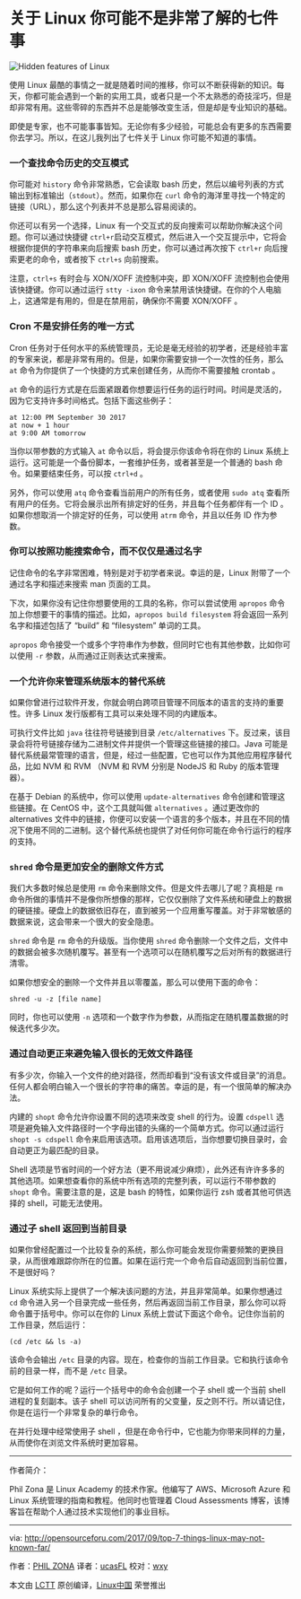关于 Linux 你可能不是非常了解的七件事
===

![Hidden features of Linux](https://i0.wp.com/opensourceforu.com/wp-content/uploads/2015/12/Linux-Kernel-sys-visual5.jpg?resize=750%2C563)

使用 Linux 最酷的事情之一就是随着时间的推移，你可以不断获得新的知识。每天，你都可能会遇到一个新的实用工具，或者只是一个不太熟悉的奇技淫巧，但是却非常有用。这些零碎的东西并不总是能够改变生活，但是却是专业知识的基础。

即使是专家，也不可能事事皆知。无论你有多少经验，可能总会有更多的东西需要你去学习。所以，在这儿我列出了七件关于 Linux 你可能不知道的事情。

### 一个查找命令历史的交互模式

你可能对 `history` 命令非常熟悉，它会读取 bash 历史，然后以编号列表的方式输出到标准输出（`stdout`）。然而，如果你在 `curl` 命令的海洋里寻找一个特定的链接（URL），那么这个列表并不总是那么容易阅读的。

你还可以有另一个选择，Linux 有一个交互式的反向搜索可以帮助你解决这个问题。你可以通过快捷键 `ctrl+r`启动交互模式，然后进入一个交互提示中，它将会根据你提供的字符串来向后搜索 bash 历史，你可以通过再次按下 `ctrl+r` 向后搜索更老的命令，或者按下 `ctrl+s` 向前搜索。

注意，`ctrl+s` 有时会与 XON/XOFF 流控制冲突，即 XON/XOFF 流控制也会使用该快捷键。你可以通过运行 `stty -ixon` 命令来禁用该快捷键。在你的个人电脑上，这通常是有用的，但是在禁用前，确保你不需要 XON/XOFF 。

### Cron 不是安排任务的唯一方式

Cron 任务对于任何水平的系统管理员，无论是毫无经验的初学者，还是经验丰富的专家来说，都是非常有用的。但是，如果你需要安排一个一次性的任务，那么 `at` 命令为你提供了一个快捷的方式来创建任务，从而你不需要接触 crontab 。

`at` 命令的运行方式是在后面紧跟着你想要运行任务的运行时间。时间是灵活的，因为它支持许多时间格式。包括下面这些例子：

```
at 12:00 PM September 30 2017
at now + 1 hour
at 9:00 AM tomorrow
```

当你以带参数的方式输入 `at` 命令以后，将会提示你该命令将在你的 Linux 系统上运行。这可能是一个备份脚本，一套维护任务，或者甚至是一个普通的 bash 命令。如果要结束任务，可以按 `ctrl+d` 。

另外，你可以使用 `atq` 命令查看当前用户的所有任务，或者使用 `sudo atq` 查看所有用户的任务。它将会展示出所有排定好的任务，并且每个任务都伴有一个 ID 。如果你想取消一个排定好的任务，可以使用 `atrm` 命令，并且以任务 ID 作为参数。

### 你可以按照功能搜索命令，而不仅仅是通过名字

记住命令的名字非常困难，特别是对于初学者来说。幸运的是，Linux 附带了一个通过名字和描述来搜索 man 页面的工具。

下次，如果你没有记住你想要使用的工具的名称，你可以尝试使用 `apropos` 命令加上你想要干的事情的描述。比如，`apropos build filesystem` 将会返回一系列名字和描述包括了 “build” 和 “filesystem” 单词的工具。

`apropos` 命令接受一个或多个字符串作为参数，但同时它也有其他参数，比如你可以使用 `-r` 参数，从而通过正则表达式来搜索。

### 一个允许你来管理系统版本的替代系统

如果你曾进行过软件开发，你就会明白跨项目管理不同版本的语言的支持的重要性。许多 Linux 发行版都有工具可以来处理不同的内建版本。

可执行文件比如 `java` 往往符号链接到目录 `/etc/alternatives`  下。反过来，该目录会将符号链接存储为二进制文件并提供一个管理这些链接的接口。Java 可能是替代系统最常管理的语言，但是，经过一些配置，它也可以作为其他应用程序替代品，比如 NVM 和 RVM （NVM 和 RVM 分别是 NodeJS 和 Ruby 的版本管理器）。

在基于 Debian 的系统中，你可以使用 `update-alternatives` 命令创建和管理这些链接。在 CentOS 中，这个工具就叫做 `alternatives` 。通过更改你的 alternatives 文件中的链接，你便可以安装一个语言的多个版本，并且在不同的情况下使用不同的二进制。这个替代系统也提供了对任何你可能在命令行运行的程序的支持。

### `shred` 命令是更加安全的删除文件方式

我们大多数时候总是使用 `rm` 命令来删除文件。但是文件去哪儿了呢？真相是 `rm` 命令所做的事情并不是像你所想像的那样，它仅仅删除了文件系统和硬盘上的数据的硬链接。硬盘上的数据依旧存在，直到被另一个应用重写覆盖。对于非常敏感的数据来说，这会带来一个很大的安全隐患。

`shred` 命令是 `rm` 命令的升级版。当你使用 `shred` 命令删除一个文件之后，文件中的数据会被多次随机覆写。甚至有一个选项可以在随机覆写之后对所有的数据进行清零。

如果你想安全的删除一个文件并且以零覆盖，那么可以使用下面的命令：

`shred -u -z [file name]`

同时，你也可以使用 `-n` 选项和一个数字作为参数，从而指定在随机覆盖数据的时候迭代多少次。

### 通过自动更正来避免输入很长的无效文件路径

有多少次，你输入一个文件的绝对路径，然而却看到“没有该文件或目录”的消息。任何人都会明白输入一个很长的字符串的痛苦。幸运的是，有一个很简单的解决办法。

内建的 `shopt` 命令允许你设置不同的选项来改变 shell 的行为。设置 `cdspell` 选项是避免输入文件路径时一个字母出错的头痛的一个简单方式。你可以通过运行 `shopt -s cdspell` 命令来启用该选项。启用该选项后，当你想要切换目录时，会自动更正为最匹配的目录。

Shell 选项是节省时间的一个好方法（更不用说减少麻烦），此外还有许许多多的其他选项。如果想查看你的系统中所有选项的完整列表，可以运行不带参数的 `shopt` 命令。需要注意的是，这是 bash 的特性，如果你运行 zsh 或者其他可供选择的 shell，可能无法使用。

### 通过子 shell 返回到当前目录

如果你曾经配置过一个比较复杂的系统，那么你可能会发现你需要频繁的更换目录，从而很难跟踪你所在的位置。如果在运行完一个命令后自动返回到当前位置，不是很好吗？

Linux 系统实际上提供了一个解决该问题的方法，并且非常简单。如果你想通过 `cd` 命令进入另一个目录完成一些任务，然后再返回当前工作目录，那么你可以将命令置于括号中。你可以在你的 Linux 系统上尝试下面这个命令。记住你当前的工作目录，然后运行：

```
(cd /etc && ls -a)
```

该命令会输出 `/etc` 目录的内容。现在，检查你的当前工作目录。它和执行该命令前的目录一样，而不是 `/etc` 目录。

它是如何工作的呢？运行一个括号中的命令会创建一个子 shell 或一个当前 shell 进程的复刻副本。该子 shell 可以访问所有的父变量，反之则不行。所以请记住，你是在运行一个非常复杂的单行命令。

在并行处理中经常使用子 shell ，但是在命令行中，它也能为你带来同样的力量，从而使你在浏览文件系统时更加容易。

--------------------------------------------------------------------------------

作者简介：

Phil Zona 是 Linux Academy 的技术作家。他编写了 AWS、Microsoft Azure 和 Linux 系统管理的指南和教程。他同时也管理着 Cloud Assessments 博客，该博客旨在帮助个人通过技术实现他们的事业目标。

-----------------

via: http://opensourceforu.com/2017/09/top-7-things-linux-may-not-known-far/

作者：[PHIL ZONA][a]
译者：[ucasFL](https://github.com/ucasFL)
校对：[wxy](https://github.com/wxy)

本文由 [LCTT](https://github.com/LCTT/TranslateProject) 原创编译，[Linux中国](https://linux.cn/) 荣誉推出

[a]:http://opensourceforu.com/author/phil-zona/
[1]:http://opensourceforu.com/2017/09/top-7-things-linux-may-not-known-far/#disqus_thread
[2]:http://opensourceforu.com/author/phil-zona/
